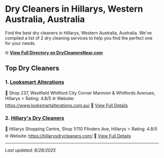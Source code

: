 # Dry Cleaners in Hillarys, Western Australia, Australia

Find the best dry cleaners in Hillarys, Western Australia, Australia. We've compiled a list of 2 dry cleaning services to help you find the perfect one for your needs.

🌐 **[View Full Directory on DryCleanersNear.com](https://drycleanersnear.com/city/Australia/Western%20Australia/Hillarys)**

## Top Dry Cleaners

### 1. [Looksmart Alterations](https://drycleanersnear.com/dryCleaner/68ad16531d9ee695c9252f6a/looksmart-alterations)
📍 Shop 237, Westfield Whitford City Corner Marmion & Whitfords Avenues, Hillarys
⭐ Rating: 4.8/5
🌐 Website: https://www.looksmartalterations.com.au/
🔗 [View Full Details](https://drycleanersnear.com/dryCleaner/68ad16531d9ee695c9252f6a/looksmart-alterations)

### 2. [Hillary's Dry Cleaners](https://drycleanersnear.com/dryCleaner/68ad16831d9ee695c9253113/hillary-s-dry-cleaners)
📍 Hillarys Shopping Centre, Shop 1/110 Flinders Ave, Hillarys
⭐ Rating: 4.8/5
🌐 Website: https://hillarysdrycleaners.com/
🔗 [View Full Details](https://drycleanersnear.com/dryCleaner/68ad16831d9ee695c9253113/hillary-s-dry-cleaners)


---

*Last updated: 8/28/2025*
